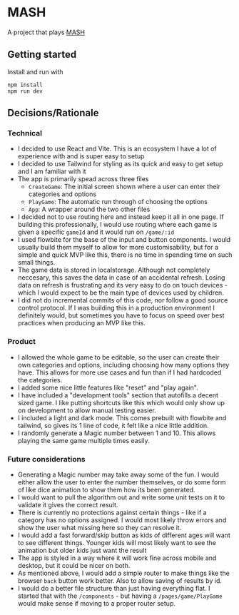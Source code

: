# MASH

A project that plays [MASH](https://www.youtube.com/watch?v=ZoiZwWW1qao)

## Getting started

Install and run with

```
npm install
npm run dev
```

## Decisions/Rationale

### Technical

- I decided to use React and Vite. This is an ecosystem I have a lot of experience with and is super easy to setup
- I decided to use Tailwind for styling as its quick and easy to get setup and I am familiar with it
- The app is primarily spead across three files
  - `CreateGame`: The initial screen shown where a user can enter their categories and options
  - `PlayGame`: The automatic run through of choosing the options
  - `App`: A wrapper around the two other files
- I decided not to use routing here and instead keep it all in one page. If building this professionally, I would use routing where each game is given a specific `gameId` and it would run on `/game/:id`
- I used flowbite for the base of the input and button components. I would usually build them myself to allow for more customisability, but for a simple and quick MVP like this, there is no time in spending time on such small things.
- The game data is stored in localstorage. Although not completely neccesary, this saves the data in case of an accidental refresh. Losing data on refresh is frustrating and its very easy to do on touch devices - which I would expect to be the main type of devices used by children.
- I did not do incremental commits of this code, nor follow a good source control protocol. If I was building this in a production environment I definitely would, but sometimes you have to focus on speed over best practices when producing an MVP like this.

### Product

- I allowed the whole game to be editable, so the user can create their own categories and options, including choosing how many options they have. This allows for more use cases and fun than if I had hardcoded the categories.
- I added some nice little features like "reset" and "play again".
- I have included a "development tools" section that autofills a decent sized game. I like putting shortcuts like this which would only show up on development to allow manual testing easier.
- I included a light and dark mode. This comes prebuilt with flowbite and tailwind, so gives its 1 line of code, it felt like a nice little addition.
- I randomly generate a Magic number between 1 and 10. This allows playing the same game multiple times easily.

### Future considerations

- Generating a Magic number may take away some of the fun. I would either allow the user to enter the number themselves, or do some form of like dice animation to show them how its been generated.
- I would want to pull the algorithm out and write some unit tests on it to validate it gives the correct result.
- There is currently no protections against certain things - like if a category has no options assigned. I would most likely throw errors and show the user what missing here so they can resolve it.
- I would add a fast forward/skip button as kids of different ages will want to see different things. Younger kids will most likely want to see the animation but older kids just want the result
- The app is styled in a way where it will work fine across mobile and desktop, but it could be nicer on both.
- As mentioned above, I would add a simple router to make things like the browser `back` button work better. Also to allow saving of results by id.
- I would do a better file structure than just having everything flat. I started that with the `/components` - but having a `/pages/game/PlayGame` would make sense if moving to a proper router setup.
